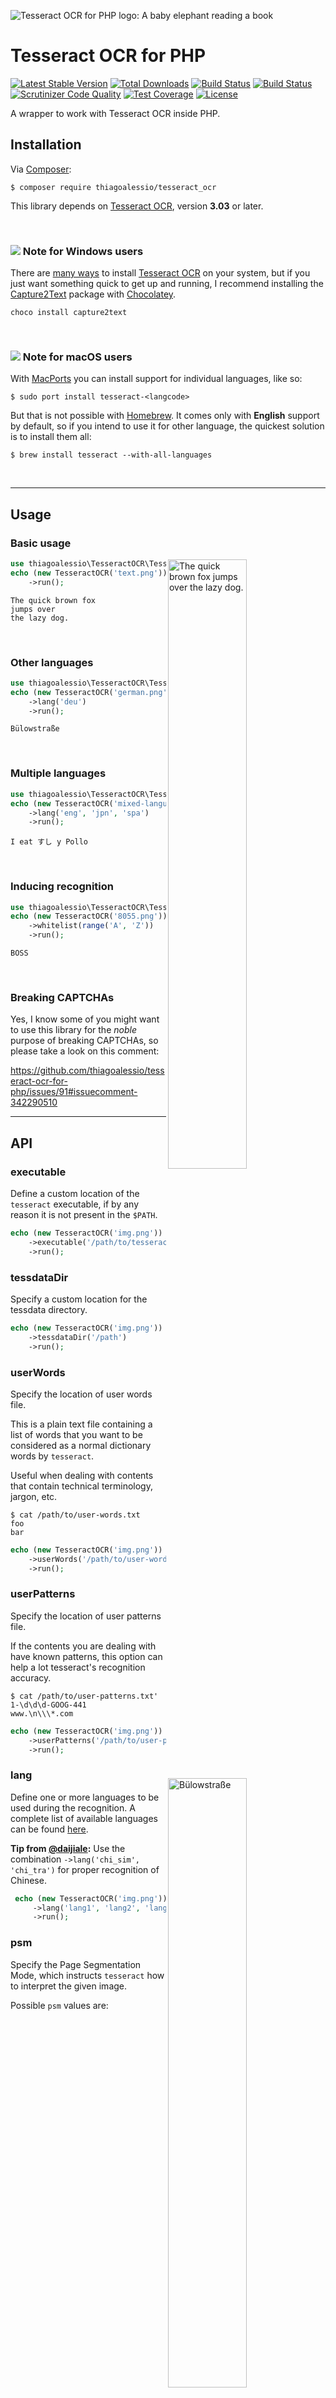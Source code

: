 ![Tesseract OCR for PHP logo: A baby elephant reading a book][project_logo]

# Tesseract OCR for PHP

[![Latest Stable Version][stable_version_badge]][packagist]
[![Total Downloads][total_downloads_badge]][packagist]
[![Build Status][travisci_badge]][travisci]
[![Build Status][appveyor_badge]][appveyor]
[![Scrutinizer Code Quality][scrutinizer_badge]][scrutinizer]
[![Test Coverage][test_coverage_badge]][test_coverage]
[![License][license_badge]][apache_license]

A wrapper to work with Tesseract OCR inside PHP.

## Installation

Via [Composer][]:

    $ composer require thiagoalessio/tesseract_ocr

This library depends on [Tesseract OCR][], version **3.03** or later.

<br/>

### ![][windows_icon] Note for Windows users

There are [many ways][tesseract_installation_on_windows] to install
[Tesseract OCR][] on your system, but if you just want something quick to
get up and running, I recommend installing the [Capture2Text][] package with
[Chocolatey][].

    choco install capture2text

<br/>

### ![][macos_icon] Note for macOS users

With [MacPorts][] you can install support for individual languages, like so:

    $ sudo port install tesseract-<langcode>

But that is not possible with [Homebrew][]. It comes only with **English** support
by default, so if you intend to use it for other language, the quickest solution
is to install them all:

    $ brew install tesseract --with-all-languages

<br/>

---

## Usage

### Basic usage

<img align="right" width="50%" title="The quick brown fox jumps over the lazy dog." src="./tests/images/text.png"/>

```php
use thiagoalessio\TesseractOCR\TesseractOCR;
echo (new TesseractOCR('text.png'))
    ->run();
```

```
The quick brown fox
jumps over
the lazy dog.
```

<br/>

### Other languages

<img align="right" width="50%" title="Bülowstraße" src="./tests/images/german.png"/>

```php
use thiagoalessio\TesseractOCR\TesseractOCR;
echo (new TesseractOCR('german.png'))
    ->lang('deu')
    ->run();
```

```
Bülowstraße
```

<br/>

### Multiple languages

<img align="right" width="50%" title="I eat すし y Pollo" src="./tests/images/mixed-languages.png"/>

```php
use thiagoalessio\TesseractOCR\TesseractOCR;
echo (new TesseractOCR('mixed-languages.png'))
    ->lang('eng', 'jpn', 'spa')
    ->run();
```

```
I eat すし y Pollo
```

<br/>

### Inducing recognition

<img align="right" width="50%" title="8055" src="./tests/images/8055.png"/>

```php
use thiagoalessio\TesseractOCR\TesseractOCR;
echo (new TesseractOCR('8055.png'))
    ->whitelist(range('A', 'Z'))
    ->run();
```

```
BOSS
```

<br/>

### Breaking CAPTCHAs

Yes, I know some of you might want to use this library for the *noble* purpose
of breaking CAPTCHAs, so please take a look on this comment:

<https://github.com/thiagoalessio/tesseract-ocr-for-php/issues/91#issuecomment-342290510>

---

## API

### executable

Define a custom location of the `tesseract` executable,
if by any reason it is not present in the `$PATH`.

```php
echo (new TesseractOCR('img.png'))
    ->executable('/path/to/tesseract')
    ->run();
```

### tessdataDir

Specify a custom location for the tessdata directory.

```php
echo (new TesseractOCR('img.png'))
    ->tessdataDir('/path')
    ->run();
```

### userWords

Specify the location of user words file.

This is a plain text file containing a list of words that you want to be
considered as a normal dictionary words by `tesseract`.

Useful when dealing with contents that contain technical terminology, jargon,
etc.

```
$ cat /path/to/user-words.txt
foo
bar
```

```php
echo (new TesseractOCR('img.png'))
    ->userWords('/path/to/user-words.txt')
    ->run();
```

### userPatterns

Specify the location of user patterns file.

If the contents you are dealing with have known patterns, this option can help
a lot tesseract's recognition accuracy.

```
$ cat /path/to/user-patterns.txt'
1-\d\d\d-GOOG-441
www.\n\\\*.com
```

```php
echo (new TesseractOCR('img.png'))
    ->userPatterns('/path/to/user-patterns.txt')
    ->run();
```

### lang

Define one or more languages to be used during the recognition.
A complete list of available languages can be found [here][tesseract_langs].

__Tip from [@daijiale][]:__ Use the combination `->lang('chi_sim', 'chi_tra')`
for proper recognition of Chinese.

```php
 echo (new TesseractOCR('img.png'))
     ->lang('lang1', 'lang2', 'lang3')
     ->run();
```

### psm

Specify the Page Segmentation Mode, which instructs `tesseract` how to
interpret the given image.

Possible `psm` values are:

| Value | Description                                               |
| -----:| --------------------------------------------------------- |
| 0     | Orientation and script detection (OSD) only.              |
| 1     | Automatic page segmentation with OSD.                     |
| 2     | Automatic page segmentation, but no OSD, or OCR.          |
| 3     | Fully automatic page segmentation, but no OSD. (Default)  |
| 4     | Assume a single column of text of variable sizes.         |
| 5     | Assume a single uniform block of vertically aligned text. |
| 6     | Assume a single uniform block of text.                    |
| 7     | Treat the image as a single text line.                    |
| 8     | Treat the image as a single word.                         |
| 9     | Treat the image as a single word in a circle.             |
| 10    | Treat the image as a single character.                    |

```php
echo (new TesseractOCR('img.png'))
    ->psm(6)
    ->run();
```

### whitelist

This is a shortcut for `->config('tessedit_char_whitelist', 'abcdef....')`.

```php
echo (new TesseractOCR('img.png'))
    ->whitelist(range('a', 'z'), range(0, 9), '-_@')
    ->run();
```

### Other options

Tesseract offers incredible control to the user through its 600+ configuration options.
You can see the complete list by running the following command:

```
$ tesseract --print-parameters
Tesseract parameters:
... long list with all parameters ...
```

```php
echo (new TesseractOCR('img.png'))
    ->config('config_var', 'value')
    ->config('other_config_var', 'other value')
    ->run();

// or better yet, just cammel case any of the options:

echo (new TesseractOCR('img.png'))
    ->configVar('value')
    ->otherConfigVar('other value')
    ->run();
```

---

## Where to get help

`#tesseract-ocr-for-php` on freenode IRC.

---

## License

[Apache License 2.0][].

[project_logo]: https://thiagoalessio.ams3.digitaloceanspaces.com/tesseract-ocr-for-php-logo.png
[stable_version_badge]: https://poser.pugx.org/thiagoalessio/tesseract_ocr/v/stable
[total_downloads_badge]: https://poser.pugx.org/thiagoalessio/tesseract_ocr/downloads
[packagist]: https://packagist.org/packages/thiagoalessio/tesseract_ocr
[travisci_badge]: https://travis-ci.org/thiagoalessio/tesseract-ocr-for-php.svg?branch=master
[travisci]: https://travis-ci.org/thiagoalessio/tesseract-ocr-for-php
[appveyor_badge]: https://ci.appveyor.com/api/projects/status/xwy5ls0798iwcim3/branch/master?svg=true
[appveyor]: https://ci.appveyor.com/project/thiagoalessio/tesseract-ocr-for-php/branch/master
[scrutinizer_badge]: https://scrutinizer-ci.com/g/thiagoalessio/tesseract-ocr-for-php/badges/quality-score.png?b=master
[scrutinizer]: https://scrutinizer-ci.com/g/thiagoalessio/tesseract-ocr-for-php/?branch=master
[test_coverage_badge]: https://codecov.io/gh/thiagoalessio/tesseract-ocr-for-php/branch/master/graph/badge.svg
[test_coverage]: https://codecov.io/gh/thiagoalessio/tesseract-ocr-for-php
[license_badge]: https://poser.pugx.org/thiagoalessio/tesseract_ocr/license
[apache_license]: http://www.apache.org/licenses/LICENSE-2.0
[Tesseract OCR]: https://github.com/tesseract-ocr/tesseract
[Composer]: http://getcomposer.org/
[windows_icon]: https://thiagoalessio.ams3.digitaloceanspaces.com/windows-18.svg
[macos_icon]: https://thiagoalessio.ams3.digitaloceanspaces.com/apple-18.svg
[tesseract_installation_on_windows]: https://github.com/tesseract-ocr/tesseract/wiki#windows
[Capture2Text]: https://chocolatey.org/packages/capture2text
[Chocolatey]: https://chocolatey.org
[MacPorts]: https://www.macports.org
[Homebrew]: https://brew.sh
[FAQ for Windows Users]:https://github.com/thiagoalessio/tesseract-ocr-for-php/wiki/FAQ-for-Windows-Users
[tesseract_langs]: https://github.com/tesseract-ocr/tesseract/blob/master/doc/tesseract.1.asc#languages
[@daijiale]: https://github.com/daijiale
[Apache License 2.0]: https://github.com/thiagoalessio/tesseract-ocr-for-php/blob/master/LICENSE
